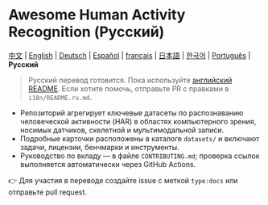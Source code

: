 # Awesome Human Activity Recognition (Русский)

[中文](README.zh.md) | [English](../README.md) | [Deutsch](README.de.md) | [Español](README.es.md) | [français](README.fr.md) | [日本語](README.ja.md) | [한국어](README.ko.md) | [Português](README.pt.md) | **Русский**

> Русский перевод готовится. Пока используйте [английский README](../README.md). Если хотите помочь, отправьте PR с правками в `i18n/README.ru.md`.

- Репозиторий агрегирует ключевые датасеты по распознаванию человеческой активности (HAR) в областях компьютерного зрения, носимых датчиков, скелетной и мультимодальной записи.
- Подробные карточки расположены в каталоге `datasets/` и включают задачи, лицензии, бенчмарки и инструменты.
- Руководство по вкладу — в файле `CONTRIBUTING.md`; проверка ссылок выполняется автоматически через GitHub Actions.

👉 Для участия в переводе создайте issue с меткой `type:docs` или отправьте pull request.
